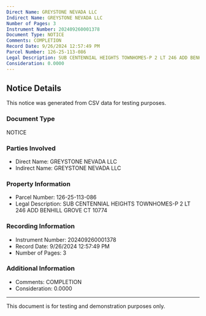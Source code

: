 ```yaml
---
Direct Name: GREYSTONE NEVADA LLC
Indirect Name: GREYSTONE NEVADA LLC
Number of Pages: 3
Instrument Number: 202409260001378
Document Type: NOTICE
Comments: COMPLETION
Record Date: 9/26/2024 12:57:49 PM
Parcel Number: 126-25-113-086
Legal Description: SUB CENTENNIAL HEIGHTS TOWNHOMES-P 2 LT 246 ADD BENHILL GROVE CT 10774
Consideration: 0.0000
---
```


## Notice Details

This notice was generated from CSV data for testing purposes.

### Document Type
NOTICE

### Parties Involved
- Direct Name: GREYSTONE NEVADA LLC
- Indirect Name: GREYSTONE NEVADA LLC

### Property Information
- Parcel Number: 126-25-113-086
- Legal Description: SUB CENTENNIAL HEIGHTS TOWNHOMES-P 2 LT 246 ADD BENHILL GROVE CT 10774

### Recording Information
- Instrument Number: 202409260001378
- Record Date: 9/26/2024 12:57:49 PM
- Number of Pages: 3

### Additional Information
- Comments: COMPLETION
- Consideration: 0.0000

---

This document is for testing and demonstration purposes only.

